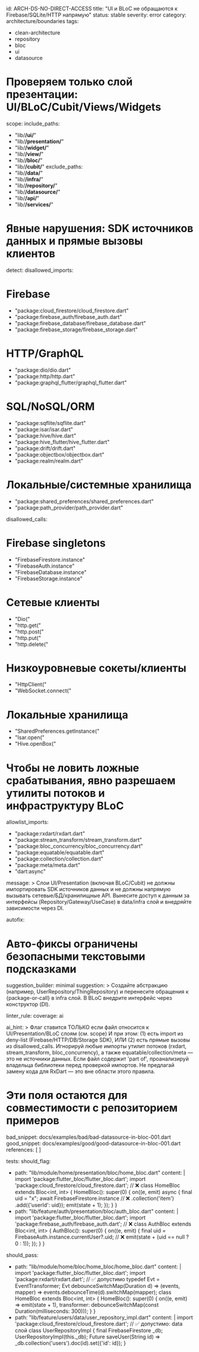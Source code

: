 id: ARCH-DS-NO-DIRECT-ACCESS
title: "UI и BLoC не обращаются к Firebase/SQLite/HTTP напрямую"
status: stable
severity: error
category: architecture/boundaries
tags:

- clean-architecture
- repository
- bloc
- ui
- datasource

# Проверяем только слой презентации: UI/BLoC/Cubit/Views/Widgets

scope:
include_paths:

- "lib/**/ui/**"
- "lib/**/presentation/**"
- "lib/**/widget/**"
- "lib/**/view/**"
- "lib/**/bloc/**"
- "lib/**/cubit/**"
  exclude_paths:
- "lib/**/data/**"
- "lib/**/infra/**"
- "lib/**/repository/**"
- "lib/**/datasource/**"
- "lib/**/api/**"
- "lib/**/services/**"

# Явные нарушения: SDK источников данных и прямые вызовы клиентов

detect:
disallowed_imports:

# Firebase

- "package:cloud_firestore/cloud_firestore.dart"
- "package:firebase_auth/firebase_auth.dart"
- "package:firebase_database/firebase_database.dart"
- "package:firebase_storage/firebase_storage.dart"

# HTTP/GraphQL

- "package:dio/dio.dart"
- "package:http/http.dart"
- "package:graphql_flutter/graphql_flutter.dart"

# SQL/NoSQL/ORM

- "package:sqflite/sqflite.dart"
- "package:isar/isar.dart"
- "package:hive/hive.dart"
- "package:hive_flutter/hive_flutter.dart"
- "package:drift/drift.dart"
- "package:objectbox/objectbox.dart"
- "package:realm/realm.dart"

# Локальные/системные хранилища

- "package:shared_preferences/shared_preferences.dart"
- "package:path_provider/path_provider.dart"

disallowed_calls:

# Firebase singletons

- "FirebaseFirestore.instance"
- "FirebaseAuth.instance"
- "FirebaseDatabase.instance"
- "FirebaseStorage.instance"

# Сетевые клиенты

- "Dio("
- "http.get("
- "http.post("
- "http.put("
- "http.delete("

# Низкоуровневые сокеты/клиенты

- "HttpClient("
- "WebSocket.connect("

# Локальные хранилища

- "SharedPreferences.getInstance("
- "Isar.open("
- "Hive.openBox("

# Чтобы не ловить ложные срабатывания, явно разрешаем утилиты потоков и инфраструктуру BLoC

allowlist_imports:

- "package:rxdart/rxdart.dart"
- "package:stream_transform/stream_transform.dart"
- "package:bloc_concurrency/bloc_concurrency.dart"
- "package:equatable/equatable.dart"
- "package:collection/collection.dart"
- "package:meta/meta.dart"
- "dart:async"

message: >
Слои UI/Presentation (включая BLoC/Cubit) не должны импортировать SDK источников данных
и не должны напрямую вызывать сетевые/БД/хранилищные API. Вынесите доступ к данным
за интерфейсы (Repository/Gateway/UseCase) в data/infra слой и внедряйте зависимости через DI.

autofix:

# Авто-фиксы ограничены безопасными текстовыми подсказками

suggestion_builder: minimal
suggestion: >
Создайте абстракцию (например, UserRepository/ThingRepository) и перенесите обращения
к {package-or-call} в infra слой. В BLoC внедрите интерфейс через конструктор (DI).

linter_rule:
coverage: ai

ai_hint: >
Флаг ставится ТОЛЬКО если файл относится к UI/Presentation/BLoC слоям (см. scope)
И при этом:
(1) есть import из deny-list (Firebase/HTTP/DB/Storage SDK),
ИЛИ (2) есть прямые вызовы из disallowed_calls.
Игнорируй любые импорты утилит потоков (rxdart, stream_transform, bloc_concurrency),
а также equatable/collection/meta — это не источники данных.
Если файл содержит 'part of', проанализируй владельца библиотеки перед проверкой импортов.
Не предлагай замену кода для RxDart — это вне области этого правила.

# Эти поля остаются для совместимости с репозиторием примеров

bad_snippet: docs/examples/bad/bad-datasource-in-bloc-001.dart
good_snippet: docs/examples/good/good-datasource-in-bloc-001.dart
references: [ ]

tests:
should_flag:

- path: "lib/module/home/presentation/bloc/home_bloc.dart"
  content: |
  import 'package:flutter_bloc/flutter_bloc.dart';
  import 'package:cloud_firestore/cloud_firestore.dart'; // ❌
  class HomeBloc extends Bloc<int, int> {
  HomeBloc(): super(0) {
  on<int>((e, emit) async {
  final uid = "x";
  await FirebaseFirestore.instance // ❌
  .collection('item')
  .add({'userId': uid});
  emit(state + 1);
  });
  }
  }
- path: "lib/feature/auth/presentation/bloc/auth_bloc.dart"
  content: |
  import 'package:flutter_bloc/flutter_bloc.dart';
  import 'package:firebase_auth/firebase_auth.dart'; // ❌
  class AuthBloc extends Bloc<int, int> {
  AuthBloc(): super(0) {
  on<int>((e, emit) {
  final uid = FirebaseAuth.instance.currentUser?.uid; // ❌
  emit(state + (uid == null ? 0 : 1));
  });
  }
  }

should_pass:

- path: "lib/module/home/bloc/home_bloc/home_bloc.dart"
  content: |
  import 'package:flutter_bloc/flutter_bloc.dart';
  import 'package:rxdart/rxdart.dart'; // ✅ допустимо
  typedef Evt<X> = EventTransformer<X>;
  Evt<E> debounceSwitchMap<E>(Duration d) =>
  (events, mapper) => events.debounceTime(d).switchMap(mapper);
  class HomeBloc extends Bloc<int, int> {
  HomeBloc(): super(0) {
  on<int>((e, emit) => emit(state + 1), transformer: debounceSwitchMap(const Duration(milliseconds:
  300)));
  }
  }
- path: "lib/feature/users/data/user_repository_impl.dart"
  content: |
  import 'package:cloud_firestore/cloud_firestore.dart'; // ✅ допустимо: data слой
  class UserRepositoryImpl {
  final FirebaseFirestore _db;
  UserRepositoryImpl(this._db);
  Future<void> saveUser(String id) => _db.collection('users').doc(id).set({'id': id});
  }